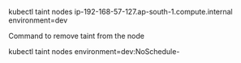 <!-- kubectl taint nodes worker-node1 environment=dev:NoSchedule -->

kubectl taint nodes ip-192-168-57-127.ap-south-1.compute.internal environment=dev

Command to remove taint from the node

kubectl taint nodes <node-name> environment=dev:NoSchedule- 